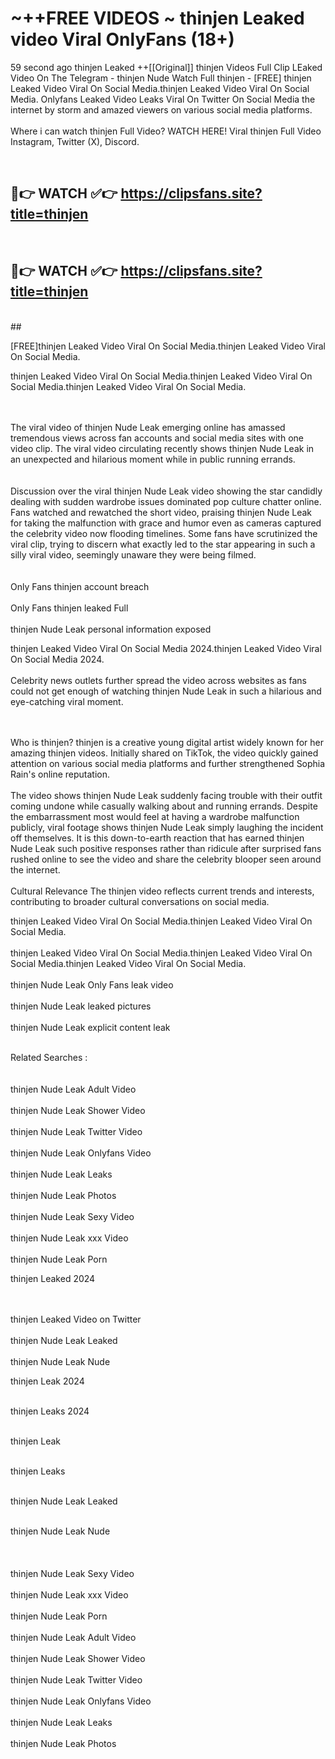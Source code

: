 # ~++FREE VIDEOS ~ thinjen Leaked video Viral OnlyFans (18+)<br>


59 second ago thinjen Leaked ++[[Original]] thinjen Videos Full Clip LEaked Video On The Telegram  - thinjen Nude  Watch Full thinjen - [FREE] thinjen Leaked Video Viral On Social Media.thinjen Leaked Video Viral On Social Media.   Onlyfans Leaked Video Leaks Viral On Twitter On Social Media the internet by storm and amazed viewers on various social media platforms. <br><br>
Where i can watch thinjen Full Video? WATCH HERE! Viral thinjen Full Video Instagram, Twitter (X), Discord. <br>


 <br>

##  🔴👉 WATCH ✅👉  <a href="https://clipsfans.site?title=thinjen&ref=git">https://clipsfans.site?title=thinjen</a> <br>
  <br>

##  🔴👉 WATCH ✅👉  <a href="https://clipsfans.site?title=thinjen&ref=git">https://clipsfans.site?title=thinjen</a> <br>
  <br>
  ##



[FREE]thinjen Leaked Video Viral On Social Media.thinjen Leaked Video Viral On Social Media. <br>

thinjen Leaked Video Viral On Social Media.thinjen Leaked Video Viral On Social Media.thinjen Leaked Video Viral On Social Media. <br>


  <br>

  <br>
The viral video of thinjen Nude Leak emerging online has amassed tremendous views across fan accounts and social media sites with one video clip. The viral video circulating recently shows thinjen Nude Leak in an unexpected and hilarious moment while in public running errands.<br>
<br>


<br>
Discussion over the viral thinjen Nude Leak video showing the star candidly dealing with sudden wardrobe issues dominated pop culture chatter online. Fans watched and rewatched the short video, praising thinjen Nude Leak for taking the malfunction with grace and humor even as cameras captured the celebrity video now flooding timelines. Some fans have scrutinized the viral clip, trying to discern what exactly led to the star appearing in such a silly viral video, seemingly unaware they were being filmed.<br>
<br>
<br> 
Only Fans thinjen account breach<br>
<br>
Only Fans thinjen leaked Full <br>
<br>
thinjen Nude Leak personal information exposed<br>

thinjen Leaked Video Viral On Social Media 2024.thinjen Leaked Video Viral On Social Media 2024. <br>
<br>
Celebrity news outlets further spread the video across websites as fans could not get enough of watching thinjen Nude Leak in such a hilarious and eye-catching viral moment.<br>
<br>

<br>
Who is thinjen? thinjen is a creative young digital artist widely known for her amazing thinjen videos. Initially shared on TikTok, the video quickly gained attention on various social media platforms and further strengthened Sophia Rain's online reputation.<br>
<br>
The video shows thinjen Nude Leak suddenly facing trouble with their outfit coming undone while casually walking about and running errands. Despite the embarrassment most would feel at having a wardrobe malfunction publicly, viral footage shows thinjen Nude Leak simply laughing the incident off themselves. It is this down-to-earth reaction that has earned thinjen Nude Leak such positive responses rather than ridicule after surprised fans rushed online to see the video and share the celebrity blooper seen around the internet.<br>
<br>
Cultural Relevance The thinjen video reflects current trends and interests, contributing to broader cultural conversations on social media.<br>

thinjen Leaked Video Viral On Social Media.thinjen Leaked Video Viral On Social Media.<br>
<br>
thinjen Leaked Video Viral On Social Media.thinjen Leaked Video Viral On Social Media.thinjen Leaked Video Viral On Social Media.<br>
<br>
thinjen Nude Leak Only Fans leak video<br>
<br>
thinjen Nude Leak leaked pictures<br>
<br>
thinjen Nude Leak explicit content leak<br>


<br>
Related Searches :<br>
<br>

<br>
thinjen Nude Leak Adult Video<br>
<br>
thinjen Nude Leak Shower Video<br>
<br>
thinjen Nude Leak Twitter Video<br>
<br>
thinjen Nude Leak Onlyfans Video<br>
<br>
thinjen Nude Leak Leaks<br>
<br>
thinjen Nude Leak Photos<br>

<br>
thinjen Nude Leak Sexy Video<br>
<br>
thinjen Nude Leak xxx Video<br>
<br>
thinjen Nude Leak Porn<br>

thinjen  Leaked 2024 <br> <br>
<br>

thinjen Leaked Video on Twitter <br>
<br>
thinjen Nude Leak Leaked<br>
<br>
thinjen Nude Leak Nude<br>


thinjen  Leak 2024 <br> <br>



thinjen  Leaks 2024 <br> <br>



 
thinjen  Leak<br> <br>



thinjen  Leaks<br> <br>


thinjen Nude Leak Leaked<br> <br>

thinjen Nude Leak Nude<br> <br>
<br> <br>
thinjen Nude Leak Sexy Video
<br> <br>
thinjen Nude Leak xxx Video
<br> <br>
thinjen Nude Leak Porn
<br> <br>
thinjen Nude Leak Adult Video
<br> <br>
thinjen Nude Leak Shower Video
<br> <br>
thinjen Nude Leak Twitter Video
<br> <br>
thinjen Nude Leak Onlyfans Video
<br> <br>
thinjen Nude Leak Leaks
<br> <br>
thinjen Nude Leak Photos






</p>




 



</p>











